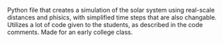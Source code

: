 Python file that creates a simulation of the solar system using real-scale distances and phisics, with simplified time steps that are also changable.
Utilizes a lot of code given to the students, as described in the code comments.
Made for an early college class.
